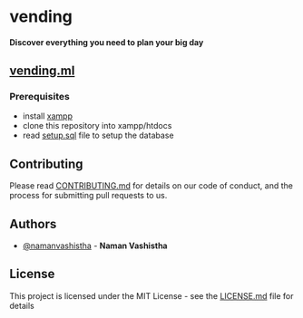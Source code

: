 # vending

#### Discover everything you need to plan your big day

## [vending.ml](http://namantesting.ml/)

### Prerequisites
- install [xampp](https://www.apachefriends.org/download.html)
- clone this repository into xampp/htdocs
- read [setup.sql](https://github.com/namanvashistha/foodly/blob/master/setup.sql) file to setup the database

## Contributing

Please read [CONTRIBUTING.md](https://github.com/namanvashistha/vending/blob/master/CONTRIBUTING.md) for details on our code of conduct, and the process for submitting pull requests to us.

## Authors

- [@namanvashistha](https://github.com/namanvashistha) - **Naman Vashistha**

## License

This project is licensed under the MIT License - see the [LICENSE.md](https://github.com/namanvashistha/vending/blob/master/LICENSE) file for details
 
